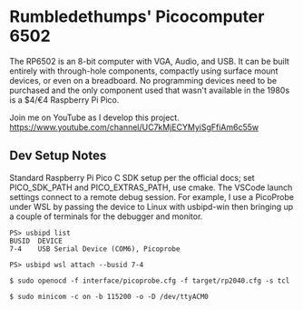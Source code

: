 # Rumbledethumps' Picocomputer 6502

The RP6502 is an 8-bit computer with VGA, Audio, and USB. It can be built entirely with through-hole components, compactly using surface mount devices, or even on a breadboard. No programming devices need to be purchased and the only component used that wasn't available in the 1980s is a $4/€4 Raspberry Pi Pico.

Join me on YouTube as I develop this project.
https://www.youtube.com/channel/UC7kMjECYMyiSgFfiAm6c55w


## Dev Setup Notes

Standard Raspberry Pi Pico C SDK setup per the official docs; set PICO_SDK_PATH and PICO_EXTRAS_PATH, use cmake. The VSCode launch settings connect to a remote debug session. For example, I use a PicoProbe under WSL by passing the device to Linux with usbipd-win then bringing up a couple of terminals for the debugger and monitor.

```
PS> usbipd list
BUSID  DEVICE
7-4    USB Serial Device (COM6), Picoprobe

PS> usbipd wsl attach --busid 7-4
```
```
$ sudo openocd -f interface/picoprobe.cfg -f target/rp2040.cfg -s tcl
```
```
$ sudo minicom -c on -b 115200 -o -D /dev/ttyACM0
```
